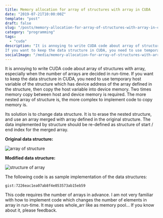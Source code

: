 ```yaml
---
title: Memory allocation for array of structures with array in CUDA
date: "2019-07-21T10:00:00Z"
template: "post"
draft: false
slug: "/posts/memory-allocation-for-array-of-structures-with-array-in-cuda/"
category: "programming"
tags:
  - "cuda"
description: "It is annoying to write CUDA code about array of structures with array, especially when the number of arrays are decided in run-time.
If you want to keep the data structure in CUDA, you need to use temporary host variable of the structure which has device address of the array defined in the structure, then copy the host variable into device memory. Two times memory copy between host and device memory is required. The more nested array of structure is, the more complex to implement code to copy memory is."
socialImage: "/media/memory-allocation-for-array-of-structures-with-array-in-cuda/aos.png"
---
```


It is annoying to write CUDA code about array of structures with array, especially when the number of arrays are decided in run-time.
If you want to keep the data structure in CUDA, you need to use temporary host variable of the structure which has device address of the array defined in the structure, then copy the host variable into device memory. Two times memory copy between host and device memory is required. The more nested array of structure is, the more complex to implement code to copy memory is.

Its solution is to change data structure. It is to erase the nested structure, and use an array merged with array defined in the original structure. The data implemented by structure should be re-defined as structure of start / end index for the merged array. 

**Original data structure:**

![array of structure](/media/memory-allocation-for-array-of-structures-with-array-in-cuda/aos.png)

**Modified data structure:**

![structure of array](/media/memory-allocation-for-array-of-structures-with-array-in-cuda/soa.png)

The following code is as sample implementation of the data structures:

`gist:7226eac1ea07ab8f4e053573ab15eb59`

This code requires the number of arrays in advance. I am not very familiar with how to implement code which changes the number of elements in array in run-time. It may uses whole_arr like as memory pool... If you know about it, please feedback.
